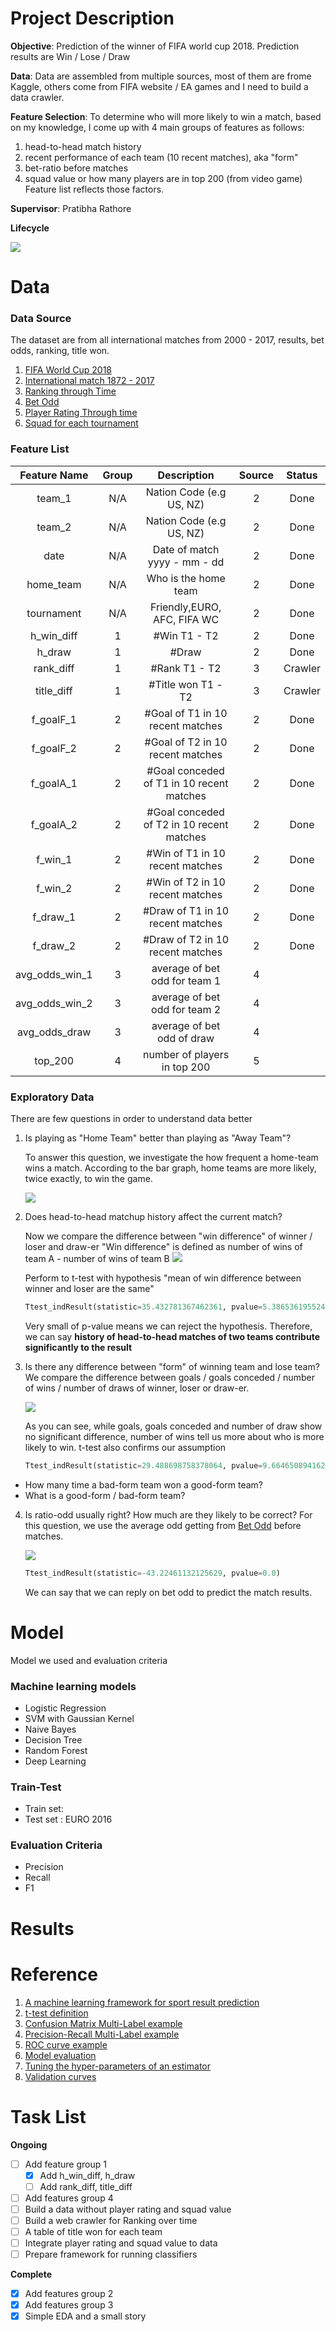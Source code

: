 # Project Description
__Objective__: Prediction of the winner of FIFA world cup 2018. Prediction results are  Win / Lose / Draw

__Data__: Data are assembled from multiple sources, most of them are frome Kaggle, others come from FIFA website / EA games and I need to build a data crawler.

__Feature Selection__: To determine who will more likely to win a match, based on my knowledge, I come up with 4 main groups of features as follows:
1. head-to-head match history
2. recent performance of each team (10 recent matches), aka "form"
3. bet-ratio before matches
4. squad value or how many players are in top 200 (from video game)
Feature list reflects those factors.

__Supervisor__: Pratibha Rathore

__Lifecycle__

![](https://github.com/mrthlinh/FIFA-World-Cup-Prediction/blob/master/pic/life_cycle.png)

# Data
### Data Source
The dataset are from all international matches from 2000 - 2017, results, bet odds, ranking, title won.
1. [FIFA World Cup 2018](https://www.kaggle.com/ahmedelnaggar/fifa-worldcup-2018-dataset/data)
2. [International match 1872 - 2017](https://www.kaggle.com/martj42/international-football-results-from-1872-to-2017/data)
3. [Ranking through Time](http://www.fifa.com/fifa-world-ranking/associations/association=usa/men/index.html)
4. [Bet Odd](https://www.kaggle.com/austro/beat-the-bookie-worldwide-football-dataset/data)
5. [Player Rating Through time](https://www.futhead.com/10/players/?page=2)
6. [Squad for each tournament](https://github.com/openfootball/world-cup)


[1]: https://www.kaggle.com/ahmedelnaggar/fifa-worldcup-2018-dataset/data
[2]: https://www.kaggle.com/austro/beat-the-bookie-worldwide-football-dataset/data
[3]: http://www.fifa.com/fifa-world-ranking/associations/association=usa/men/index.html
[4]: https://www.kaggle.com/austro/beat-the-bookie-worldwide-football-dataset/data
[5]: https://www.futhead.com/10/players/?page=2
[6]: https://github.com/openfootball/world-cup
### Feature List

| Feature Name  | Group | Description              | Source | Status |
|:-------------:|:-----:|:------------------------:|:------:|:------:|
| team_1        |   N/A |Nation Code (e.g US, NZ)      |   2    |Done|
| team_2        |   N/A |Nation Code  (e.g US, NZ)     |   2    |Done|
| date          |   N/A |Date of match yyyy - mm - dd  |   2    |Done|
| home_team     |   N/A |Who is the home team          |   2    |Done|
| tournament    |   N/A |Friendly,EURO, AFC, FIFA WC   |   2    |Done|
| h_win_diff    |   1   |#Win T1 - T2         |   2    |Done|
| h_draw        |   1   |#Draw                |   2    |Done|
| rank_diff     |   1   |#Rank T1 - T2                 |   3    |Crawler|
| title_diff    |   1   |#Title won T1 - T2            |   3    |Crawler|
| f_goalF_1     |   2   |#Goal of T1 in 10 recent matches    |2|Done|
| f_goalF_2     |   2   |#Goal of T2 in 10 recent matches    |2|Done|
| f_goalA_1     |   2   |#Goal conceded of T1 in 10 recent matches    |2|Done|
| f_goalA_2     |   2   |#Goal conceded of T2 in 10 recent matches    |2|Done|
| f_win_1       |   2   |#Win of T1 in 10 recent matches     |2|Done|
| f_win_2       |   2   |#Win of T2 in 10 recent matches     |2|Done|
| f_draw_1      |   2   |#Draw of T1 in 10 recent matches     |2|Done|
| f_draw_2      |   2   |#Draw of T2 in 10 recent matches     |2|Done|
|avg_odds_win_1 |   3   |average of bet odd for team 1        |4||
|avg_odds_win_2 |   3   |average of bet odd for team 2        |4||
|avg_odds_draw  |   3   |average of bet odd of draw           |4||
|top_200        |   4   |number of players in top 200         |5||



### Exploratory Data
There are few questions in order to understand data better

1. Is playing as "Home Team" better than playing as "Away Team"?

   To answer this question, we investigate the how frequent a home-team wins a match.
   According to the bar graph, home teams are more likely, twice exactly, to win the game.

    ![](https://github.com/mrthlinh/FIFA-World-Cup-Prediction/blob/master/pic/home_team.png)

2. Does head-to-head matchup history affect the current match?

    Now we compare the difference between "win difference" of winner / loser and draw-er
    "Win difference" is defined as number of wins of team A - number of wins of team B
    ![](https://github.com/mrthlinh/FIFA-World-Cup-Prediction/blob/master/pic/win_diff.png)

    Perform to t-test with hypothesis "mean of win difference between winner and loser are the same"
    ```python
    Ttest_indResult(statistic=35.432781367462361, pvalue=5.3865361955241691e-266)
    ```
    Very small of p-value means we can reject the hypothesis. Therefore, we can say __history of head-to-head matches of two
    teams contribute significantly to the result__

3. Is there any difference between "form" of winning team and lose team?
    We compare the difference between goals / goals conceded / number of wins / number of draws of winner, loser or draw-er.

    ![](https://github.com/mrthlinh/FIFA-World-Cup-Prediction/blob/master/pic/recent_form.png)

    As you can see, while goals, goals conceded and number of draw show no significant difference, number of wins tell us more about who is more likely to win.
    t-test also confirms our assumption
    ```python
    Ttest_indResult(statistic=29.488698758378064, pvalue=9.6646508941629036e-187)
    ```
- How many time a bad-form team won a good-form team?
- What is a good-form / bad-form team?

4. Is ratio-odd usually right? How much are they likely to be correct?
    For this question, we use the average odd getting from [Bet Odd][2] before matches.

    ![](https://github.com/mrthlinh/FIFA-World-Cup-Prediction/blob/master/pic/avg_odd_win.png)


    ```python
    Ttest_indResult(statistic=-43.22461132125629, pvalue=0.0)
    ```

    We can say that we can reply on bet odd to predict the match results.

# Model

Model we used and evaluation criteria
### Machine learning models
- Logistic Regression
- SVM with Gaussian Kernel
- Naive Bayes
- Decision Tree
- Random Forest
- Deep Learning

### Train-Test
- Train set:
- Test set : EURO 2016

### Evaluation Criteria
- Precision
- Recall
- F1

# Results

# Reference
1. [A machine learning framework for sport result prediction](https://www.sciencedirect.com/science/article/pii/S2210832717301485)
2. [t-test definition](https://en.wikipedia.org/wiki/Student%27s_t-test)
3. [Confusion Matrix Multi-Label example](http://scikit-learn.org/stable/auto_examples/model_selection/plot_confusion_matrix.html#sphx-glr-auto-examples-model-selection-plot-confusion-matrix-py)
4. [Precision-Recall Multi-Label example](http://scikit-learn.org/stable/auto_examples/model_selection/plot_precision_recall.html#in-multi-label-settings)
5. [ROC curve example](http://scikit-learn.org/stable/auto_examples/model_selection/plot_roc.html#sphx-glr-auto-examples-model-selection-plot-roc-py)
6. [Model evaluation](http://scikit-learn.org/stable/modules/model_evaluation.html#precision-recall-f-measure-metrics)
7. [Tuning the hyper-parameters of an estimator](http://scikit-learn.org/stable/modules/grid_search.html)
8. [Validation curves](http://scikit-learn.org/stable/modules/learning_curve.html)
# Task List
__Ongoing__
- [ ] Add feature group 1
    - [x] Add h_win_diff, h_draw
    - [ ] Add rank_diff, title_diff
- [ ] Add features group 4
- [ ] Build a data without player rating and squad value
- [ ] Build a web crawler for Ranking over time
- [ ] A table of title won for each team
- [ ] Integrate player rating and squad value to data
- [ ] Prepare framework for running classifiers

__Complete__
- [x] Add features group 2
- [x] Add features group 3
- [x] Simple EDA and a small story
